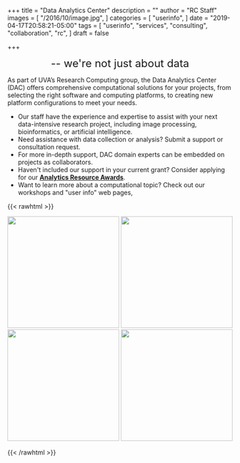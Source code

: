 +++
title = "Data Analytics Center"
description = ""
author = "RC Staff"
images = [
  "/2016/10/image.jpg",
]
categories = [
  "userinfo",
]
date = "2019-04-17T20:58:21-05:00"
tags = [
  "userinfo",
  "services",
  "consulting",
  "collaboration",
  "rc",
]
draft = false

+++

 <p style="text-align: center;"><font size=5><bold>-- we're not just about data</bold></font></p>


 
As part of UVA’s Research Computing group, the Data Analytics Center (DAC) offers comprehensive computational solutions for your projects, from selecting the right software and computing platforms, to creating new platform configurations to meet your needs.


* Our staff have the experience and expertise to assist with your next data-intensive research project, including image processing, bioinformatics, or artificial intelligence.
* Need assistance with data collection or analysis? Submit a support or consultation request.
* For more in-depth support, DAC domain experts can be embedded on projects as collaborators.
* Haven't included our support in your current grant?  Consider applying for our **<a href=awards> Analytics Resource Awards</a>**. 
* Want to learn more about a computational topic? Check out our workshops and "user info" web pages,

{{< rawhtml >}}


   <a href="/form/support-request/?category=Data%20Analytics%20Center"><img src="/images/dac_consultation_request.png" width=250></a>
   <a href="/service/dac/awards"><img src="/images/dac_awards.png" width=250></a>
   <a href="/education/workshops/"><img src="/images/dac_workshops.png" width=250></a>
   <a href="/userinfo/user-guide/"><img src="/images/dac_userinfo.png" width=250></a>

{{< /rawhtml >}}
